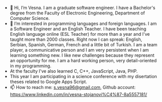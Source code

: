 - 👋 Hi, I’m Vesna. I am a graduate software engineer. I have a Bachelor's degree from the Faculty of Electronic Engineering, Department of Computer Science.
- 👀 I’m interested in programming languages and foreign languages. I am a Software Engineer and an English Teacher. I have been teaching English language online (ESL Teacher)
for more than a year and I've taught more than 2000 classes. 
Right now I can spreak: English, Serbian, Spanish, German, French and a little bit of Turkish. 
I am a team player, a communicative person and I am very persistent when I am learning something new.
I like new challenges because they represent an opportunity for me. I am a hard working person, very detail-oriented in my programming. 
- At the faculty I've also learned C, C++, JavaScript, Java, PHP.
- This year I am participating in a science conference with my disertation theses related to Google Apps Script.
- 📫 How to reach me: s.vesna96@gmail.com, Github account: https://www.linkedin.com/in/vesna-stojanovi%C4%87-8a5557181/



